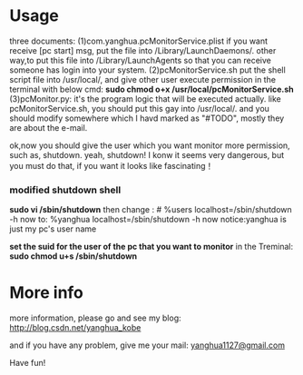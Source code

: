 <h1>Usage</h1>
three documents:
(1)com.yanghua.pcMonitorService.plist
if you want receive [pc start] msg, put the file into /Library/LaunchDaemons/.
other way,to put this file into /Library/LaunchAgents so that you can receive someone has login into your system.
(2)pcMonitorService.sh
put the shell script file into /usr/local/,
and give other user execute permission in the terminal with below cmd:
<b>sudo chmod o+x /usr/local/pcMonitorService.sh</b>
(3)pcMonitor.py:
it's the program logic that will be executed actually.
like pcMonitorService.sh, you should put this gay into /usr/local/.
and you should modify somewhere which I havd marked as "#TODO", mostly they are about the e-mail.

ok,now you should give the user which you want monitor more permission, such as, shutdown. yeah, shutdown! I konw it seems very dangerous, but you must do that, if you want it looks like fascinating！
<h3>modified shutdown shell</h3>
<b>sudo vi /sbin/shutdown</b>
then change :
# %users localhost=/sbin/shutdown -h now
to:
%yanghua localhost=/sbin/shutdown -h now
notice:yanghua is just my pc's user name

<b>set the suid for the user of the pc that you want to monitor</b>
in the Treminal:
<b>sudo chmod u+s /sbin/shutdown</b>

<h1>More info</h1>
more information, please go and see my blog:
<a href="http://blog.csdn.net/yanghua_kobe">http://blog.csdn.net/yanghua_kobe</a>

and if you have any problem, give me your mail:
<a href="mailto:yanghua1127@gmail.com">yanghua1127@gmail.com</a>

Have fun!